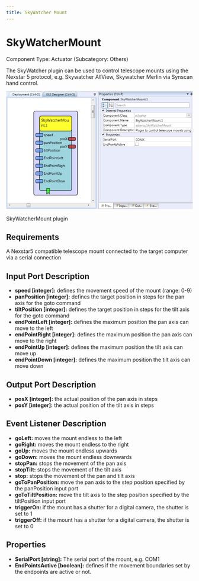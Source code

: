 ```yaml
---
title: SkyWatcher Mount
---
```


# SkyWatcherMount

Component Type: Actuator (Subcategory: Others)

The SkyWatcher plugin can be used to control telescope mounts using the Nexstar 5 protocol, e.g. Skywatcher AllView, Skywatcher Merlin via Synscan hand control.

![Screenshot: SkyWatcherMount plugin](./img/skywatcher.png "Screenshot: SkyWatcherMount plugin")

SkyWatcherMount plugin

## Requirements

A Nexstar5 compatible telescope mount connected to the target computer via a serial connection

## Input Port Description

- **speed \[integer\]:** defines the movement speed of the mount (range: 0-9)
- **panPosition \[integer\]:** defines the target position in steps for the pan axis for the goto command
- **tiltPosition \[integer\]:** defines the target position in steps for the tilt axis for the goto command
- **endPointLeft \[integer\]:** defines the maximum position the pan axis can move to the left
- **endPointRight \[integer\]:** defines the maximum position the pan axis can move to the right
- **endPointUp \[integer\]:** defines the maximum position the tilt axis can move up
- **endPointDown \[integer\]:** defines the maximum position the tilt axis can move down

## Output Port Description

- **posX \[integer\]:** the actual position of the pan axis in steps
- **posY \[integer\]:** the actual position of the tilt axis in steps

## Event Listener Description

- **goLeft:** moves the mount endless to the left
- **goRight:** moves the mount endless to the right
- **goUp:** moves the mount endless upwards
- **goDown:** moves the mount endless downwards
- **stopPan:** stops the movement of the pan axis
- **stopTilt:** stops the movement of the tilt axis
- **stop:** stops the movement of the pan and tilt axis
- **goToPanPosition:** move the pan axis to the step position specified by the panPosition input port
- **goToTiltPosition:** move the tilt axis to the step position specified by the tiltPosition input port
- **triggerOn:** if the mount has a shutter for a digital camera, the shutter is set to 1
- **triggerOff:** if the mount has a shutter for a digital camera, the shutter is set to 0

## Properties

- **SerialPort \[string\]:** The serial port of the mount, e.g. COM1
- **EndPointsActive \[boolean\]:** defines if the movement boundaries set by the endpoints are active or not.
